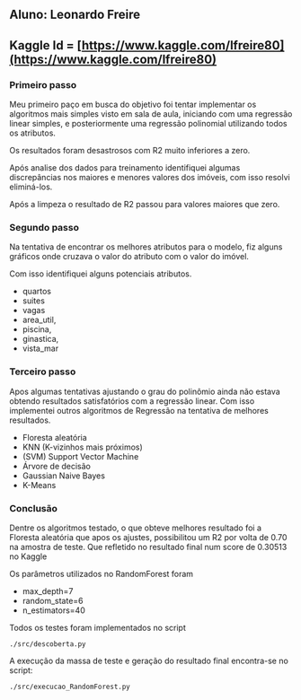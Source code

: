## Aluno: Leonardo Freire
## Kaggle Id = [https://www.kaggle.com/lfreire80](https://www.kaggle.com/lfreire80)

### Primeiro passo

Meu primeiro paço em busca do objetivo foi tentar implementar os algoritmos mais simples visto em sala de aula, iniciando com uma regressão linear simples, e posteriormente uma regressão polinomial utilizando todos os atributos.

Os resultados foram desastrosos com R2 muito inferiores a zero.

Após analise dos dados para treinamento identifiquei algumas discrepâncias nos maiores e menores valores dos imóveis, com isso resolvi eliminá-los.

Após a limpeza o resultado de R2 passou para valores maiores que zero.

### Segundo passo

Na tentativa de encontrar os melhores atributos para o modelo, fiz alguns gráficos onde cruzava o valor do atributo com o valor do imóvel.

Com isso identifiquei alguns potenciais atributos.

-  quartos
-  suites
-  vagas
-  area_util,
-  piscina, 
-  ginastica, 
-  vista_mar

### Terceiro passo

Apos algumas tentativas ajustando o grau do polinômio ainda não estava obtendo resultados satisfatórios com a regressão linear. Com isso implementei outros algoritmos de Regressão na tentativa de melhores resultados.

- Floresta aleatória
- KNN (K-vizinhos mais próximos)
- (SVM) Support Vector Machine
- Árvore de decisão
- Gaussian Naive Bayes
- K-Means

### Conclusão

Dentre os algoritmos testado, o que obteve melhores resultado foi a Floresta aleatória que apos os ajustes, possibilitou um R2 por volta de 0.70 na amostra de teste. Que refletido no resultado final num score de 0.30513 no Kaggle

Os parâmetros utilizados no RandomForest foram

- max_depth=7
- random_state=6
- n_estimators=40

Todos os testes foram implementados no script           

    ./src/descoberta.py

A execução da massa de teste e geração do resultado final encontra-se no script:

    ./src/execucao_RandomForest.py


